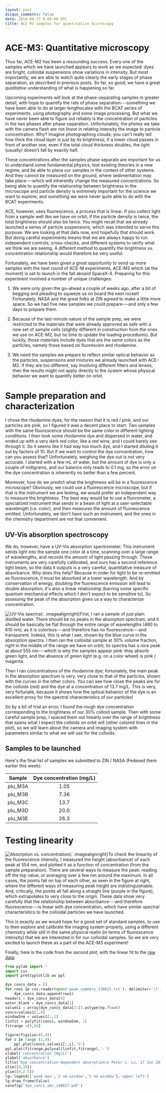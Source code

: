 ```yaml
---
layout: post
disqus_comments: false
date: 2014-06-17 0:00:00 UTC
title: ACE M3 samples for quantitative microscopy
---
```


# ACE-M3: Quantitative microscopy

Thus far, ACE-M2 has been a resounding success. Every one of the samples which we have launched appears to work as we expected: dyes are bright, colloidal suspensions show variations in intensity. But most importantly, we are able to watch quite clearly the early stages of phase separation, as described in previous posts. So far, so good; we have a great *qualitative* understanding of what is happening so far. 

Upcoming experiments will look at the phase-separating samples in greater detail, with hope to quantify the rate of phase separation---something we have been able to do at larger lengthscales with the BCAT series of experiments, using photography and some image processing. But what we have never been able to figure out reliably is the concentration of particles in the two phases after phase separation. Unfortunately, the photos we take with the camera flash are not *linear* in relating intensity the image to particle concentration. Why? Imagine photographing clouds; you can't really tell how thick the cloud layer is just by its brightness; if a lower cloud passes in front of another one, even if the total cloud thickness doubles, the light (usually) doesn't fall by exactly half.

These concentrations after the samples phase separate are important for us to understand some fundamental physics, test existing theories in a new regime, and be able to place our samples in the context of other systems. And they cannot be measured on the ground, where sedimentation may take place---which will inherently change the measured concentrations. So being able to quantify the relationship between brightness in the microscope and particle density is extremely important for the science we want to explore, and something we were never quite able to do with the BCAT experiments.

ACE, however, uses fluorescence, a process that is linear. If you collect light from a sample well like we have on orbit, if the particle density is twice, the total brightness should also be twice. You might recall that we already launched a series of particle suspensions, which was intended to serve this purpose. We are looking at that data now, and hopefully that should work. But doing careful experiments means that we are always happy to run independent controls, cross-checks, and different systems to verify what we think we are seeing. A different method to quantify the brightness vs. concentration relationship would therefore be very useful.

Fortunately, we have been given a great opportunity to send up more samples with the next round of ACE-M experiments, ACE-M3 which (at the moment) is set to launch in the fall aboard SpaceX-4. Preparing for this experiment involved a number of unique challenges:

1. We were only given the go-ahead a couple of weeks ago, after a bit of begging and pleading to squeeze us on board the next rocket! Fortunately, NASA and the great folks at ZIN agreed to make a little more space. So we had five new samples we could prepare---and only a few days to prepare them.

2. Because of the last-minute nature of the sample prep, we were restricted to the materials that were already approved as safe with a new set of sample cells (slightly different in construction from the ones we use on ACE-M2, but no time to update the loading procedures). But luckily, those materials include dyes that are the same colors as the particles, namely those based on fluorescein and rhodamine.

3. We need the samples we prepare to reflect similar optical behavior as the particles, suspensions and mixtures we already launched with ACE-M2. If they are too different, say involving different filters and lenses, then the results might not apply directly to the system whose physical behavior we want to quantify better on orbit.

# Sample preparation and characterization

I chose the rhodamine dyes, for the reason that it is red / pink, and our particles are pink, so I figured it was a decent place to start. Two samples with the same fluorescence should be the same color in different lighting conditions. I then took some rhodamine dye and dispersed in water, and ended up with a very dark red color, like a red wine, and I could barely see through it. So it seems like it had way too much dye, and I started diluting it out by factors of 10. But if we want to control the dye concentration, how can you assess that? Unfortunately, weighing the dye out is not very accurate. I started with a few mL of water, but the amount of dye is only a couple of milligrams, and our balance only reads to 0.1 mg, so the error on the dye concentration is inherently no better than a few percent.

Moreover, how do we predict what the brightness will be in a fluorescence microscope? Obviously, we could use a fluorescence microscope, but if that is the instrument we are testing, we would prefer an independent way to measure the brightness. The best way would be to use a fluorometer, a specialized instrument that sends in a beam of light at a user-selectable wavelength (i.e. color), and then measures the amount of fluorescence emitted. Unfortunately, we don't have such an instrument, and the ones in the chemistry department are not that convenient. 

## UV-Vis absorption spectroscopy

We do, however, have a UV-Vis absorption spectrometer. This instrument sends light into the sample one color at a time, scanning over a large range of wavelengths, and records the amount of light passing through. These instruments are very carefully calibrated, and ours has a second reference light beam, so the data it outputs is a very careful, quantitative measure of absorbance. Why does this help? Because in order for light to be re-emitted as fluorescence, it must be absorbed at a lower wavelength. And by conservation of energy, doubling the fluorescence emission will lead to double absorption; it's also a linear relationship (barring some specific quantum mechanical effects which I don't expect to be sensitive to). So assessing the peak of the absorption gives us a way to characterize concentration.

![UV-Vis spectra](/images/2014_06_17/dye_colloid_abs_140617.png){: .imagealignright}First, I ran a sample of just plain distilled water. There should be no peaks in the absorption spectrum, and it should be basically be flat through the entire range of wavelengths (460 to 610 nm), as it is colorless---and therefore has no fluorescence---and transparent. Indeed, this is what I see, shown by the blue curve in the absorption spectra. I then ran the colloidal sample at 30% volume fraction, right in the middle of the range we have on orbit; its spectra has a nice peak at about 555 nm---which is why the samples appear pink: they absorb green light, and the absence of green light (e.g. on a color wheel) is pink / magenta.

Then I ran concentrations of the rhodamine dye; fortunately, the main peak in the absorption spectrum is very, very close to that of the particles, shown with the curves in the other colors. You can see how close the peaks are for the colloids (red) and the dye at a concentration of 13.7 mg/L. This is very, very fortunate, because it shows how the optical behavior of the dye is an excellent proxy for the spectral characteristics of our particles!

So by a bit of trial an error, I found the rough dye concentration corresponding to the brightness of our 30% colloid sample. Then with some careful sample prep, I spaced them out linearly over the range of brightness that spans what I expect the colloids on orbit will (other colored lines in the plot), so we will learn about the camera and imaging system with parameters similar to what we will use for the colloids.

## Samples to be launched

Here's the final list of samples we submitted to ZIN / NASA (Fedexed them earlier this week):

Sample        |   Dye concentration (mg/L) 
:-----------: | :-------------------------: 
plu_M3A       | 1.05 
plu_M3B       | 7.36 
plu_M3C       | 13.7 
plu_M3D       | 20.0 
plu_M3E       | 26.3 

# Testing linearity

![Absorption vs. concentration](/images/2014_06_17/dye_concs_abs_140617.png){: .imagealignright}To check the linearity of the fluorescence intensity, I measured the height (absorbance) of each peak at 554 nm, and plotted it as a function of concentration (from the sample preparation). There are several ways to measure the peak: reading off the top value, or averaging over a few nm around the maximum. In all cases, the points fall on top of each other, as seen in the figure at right, where the different ways of measuring peak height are indistinguishable. And, critically, the points all fall along a straight line (purple in the figure), which extrapolates to very close to the origin. These data show very carefully that the relationship between absorbance---and therefore fluorescence---is linear with dye concentration, which have similar spectral characteristics to the colloidal particles we have launched.

This is exactly as we would hope for a good set of standard samples, to use to then explore and calibrate the imaging system properly, using a different chemistry while still in the same physical realm (in terms of fluorescence intensity) that we are interested in for our colloidal samples. So we are very excited to launch these as a part of the ACE-M3 experiment!

Finally, here is the code from the second plot, with the linear fit to the [raw data](/images/2014_06_17/peak_summary_130615.txt):

```Python
from pylab import *
import csv
import prettyplotlib as ppl

dye_concs_data = []
for row1 in csv.reader(open('peak_summary_130615.txt'), delimiter='\t'): 
    dye_concs_data.append(row1)
header1 = dye_concs_data[0]
water_blank = dye_concs_data[1]
values1 = array(dye_concs_data[2:]).astype(np.float)
concs=values1[:,0]
window5nm = values1[:,2]
linfit = polyfit(concs, window5nm, 1)
fitrange =[0,30]

figure(figsize=(6,4))
for i in range (1,4):
    ppl.plot(concs,values1[:,i],'o')
ppl.plot(fitrange,polyval(linfit,fitrange),'-')
xlabel('concentration [mg/L]')
ylabel('absorbance')
title('Dye concentration-dependent absorption\n Peter J. Lu, 17 Jun 2014')
xlim([0,30])
ylim([0,2.5])
lg= legend(['peak max','2 nm window','5 nm window'],'upper left')
lg.draw_frame(False)
savefig('dye_concs_abs_140617.pdf')
```
